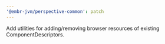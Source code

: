 ```yaml
---
'@embr-jvm/perspective-common': patch
---
```


Add utilities for adding/removing browser resources of existing ComponentDescriptors.
